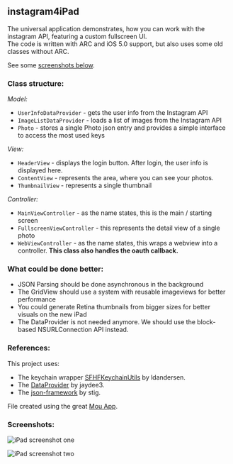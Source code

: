 
instagram4iPad
--------------

The universal application demonstrates, how you can work with the instagram API, featuring a custom fullscreen UI.  
The code is written with ARC and iOS 5.0 support, but also uses some old classes without ARC.

See some [screenshots below](#screenshots "Jump to screenshots").

### Class structure: ###############

*Model:*

- `UserInfoDataProvider` - gets the user info from the Instagram API
- `ImageListDataProvider` - loads a list of images from the Instagram API
- `Photo` - stores a single Photo json entry and provides a simple interface to access the most used keys

*View:*

- `HeaderView` - displays the login button. After login, the user info is displayed here.
- `ContentView` - represents the area, where you can see your photos.
- `ThumbnailView` - represents a single thumbnail

*Controller:*

- `MainViewController` - as the name states, this is the main / starting screen
- `FullscreenViewController` - this represents the detail view of a single photo
- `WebViewController` - as the name states, this wraps a webview into a controller. **This class also handles the oauth callback.**


### What could be done better: ##############

- JSON Parsing should be done asynchronous in the background
- The GridView should use a system with reusable imageviews for better performance
- You could generate Retina thumbnails from bigger sizes for better visuals on the new iPad
- The DataProvider is not needed anymore. We should use the block-based NSURLConnection API instead.

### References: ###############

This project uses:

- The keychain wrapper [SFHFKeychainUtils] by ldandersen.
- The [DataProvider] by jaydee3.
- The [json-framework] by stig.

File created using the great [Mou App].

### Screenshots: ##############

![iPad screenshot one](https://raw.github.com/jaydee3/instagram4iPad/master/screenshots/screen1.png "screenshot before login (public stream)")

![iPad screenshot two](https://raw.github.com/jaydee3/instagram4iPad/master/screenshots/screen2.png "screenshot after login (user stream + detail view)")



[SFHFKeychainUtils]: https://github.com/ldandersen/scifihifi-iphone/tree/master/security
[DataProvider]: https://github.com/jaydee3/DataProvider
[json-framework]: https://github.com/stig/json-framework
[Mou App]: http://mouapp.com/
